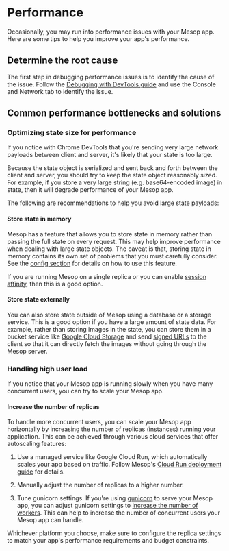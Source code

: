 # Performance

Occasionally, you may run into performance issues with your Mesop app. Here are some tips to help you improve your app's performance.

## Determine the root cause

The first step in debugging performance issues is to identify the cause of the issue. Follow the [Debugging with DevTools guide](./debugging.md#debugging-with-devtools) and use the Console and Network tab to identify the issue.

## Common performance bottlenecks and solutions

### Optimizing state size for performance

If you notice with Chrome DevTools that you're sending very large network payloads between client and server, it's likely that your state is too large.

Because the state object is serialized and sent back and forth between the client and server, you should try to keep the state object reasonably sized. For example, if you store a very large string (e.g. base64-encoded image) in state, then it will degrade performance of your Mesop app.

The following are recommendations to help you avoid large state payloads:

#### Store state in memory

Mesop has a feature that allows you to store state in memory rather than passing the
full state on every request. This may help improve performance when dealing with large
state objects. The caveat is that, storing state in memory contains its own set of
problems that you must carefully consider. See the [config section](../api/config.md#mesop_state_session_backend)
for details on how to use this feature.

If you are running Mesop on a single replica or you can enable [session affinity](https://cloud.google.com/run/docs/configuring/session-affinity), then this is a good option.

#### Store state externally

You can also store state outside of Mesop using a database or a storage service. This is a good option if you have a large amount of state data. For example, rather than storing images in the state, you can store them in a bucket service like [Google Cloud Storage](https://cloud.google.com/storage) and send [signed URLs](https://cloud.google.com/storage/docs/access-control/signed-urls) to the client so that it can directly fetch the images without going through the Mesop server.

### Handling high user load

If you notice that your Mesop app is running slowly when you have many concurrent users, you can try to scale your Mesop app.

#### Increase the number of replicas

To handle more concurrent users, you can scale your Mesop app horizontally by increasing the number of replicas (instances) running your application. This can be achieved through various cloud services that offer autoscaling features:

1. Use a managed service like Google Cloud Run, which automatically scales your app based on traffic. Follow Mesop's [Cloud Run deployment guide](./deployment.md#deploying-to-cloud-run) for details.

2. Manually adjust the number of replicas to a higher number.

3. Tune gunicorn settings. If you're using [gunicorn](https://docs.gunicorn.org/) to serve your Mesop app, you can adjust gunicorn settings to [increase the number of workers](https://docs.gunicorn.org/en/latest/design.html#how-many-workers). This can help to increase the number of concurrent users your Mesop app can handle.

Whichever platform you choose, make sure to configure the replica settings to match your app's performance requirements and budget constraints.
